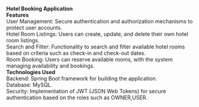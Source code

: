 **Hotel Booking Application**
<br>
**Features**
<br>
User Management: Secure authentication and authorization mechanisms to protect user accounts.
<br>
Hotel Room Listings: Users can create, update, and delete their own hotel room listings.
<br>
Search and Filter: Functionality to search and filter available hotel rooms based on criteria such as check-in and check-out dates.
<br>
Room Booking: Users can reserve available rooms, with the system managing availability and bookings.
<br>
**Technologies Used**
<br>
Backend: Spring Boot framework for building the application.
<br>
Database: MySQL.
<br>
Security: Implementation of JWT (JSON Web Tokens) for secure  authentication based on the roles such as OWNER,USER.
